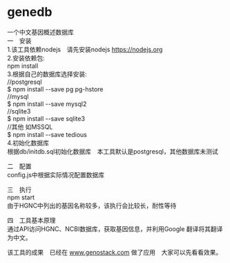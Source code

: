 # genedb
一个中文基因概述数据库  
一　安装  
1.该工具依赖nodejs　请先安装nodejs https://nodejs.org  
2.安装依赖包:  
npm install  
3.根据自己的数据库选择安装:  
//postgresql  
$ npm install --save pg pg-hstore  
//mysql  
$ npm install --save mysql2  
//sqlite3  
$ npm install --save sqlite3  
//其他 如MSSQL  
$ npm install --save tedious  
4.初始化数据库  
根据db/initdb.sql初始化数据库　本工具默认是postgresql，其他数据库未测试  

二　配置  
config.js中根据实际情况配置数据库  

三　执行  
npm start  
由于HGNC中列出的基因名称较多，该执行会比较长，耐性等待  

四　工具基本原理  
通过API访问HGNC、NCBI数据库，获取基因信息，并利用Google 翻译将其翻译为中文。  

该工具的成果　已经在 www.genostack.com 做了应用　大家可以先看看效果。
